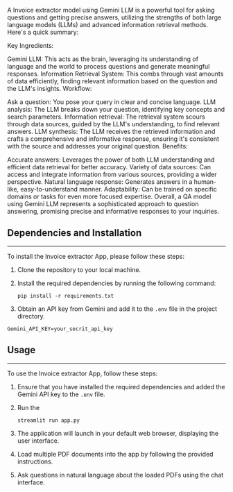 

A Invoice extractor model using Gemini LLM is a powerful tool for asking questions and getting precise answers, utilizing the strengths of both large language models (LLMs) and advanced information retrieval methods. Here's a quick summary:

Key Ingredients:

Gemini LLM: This acts as the brain, leveraging its understanding of language and the world to process questions and generate meaningful responses.
Information Retrieval System: This combs through vast amounts of data efficiently, finding relevant information based on the question and the LLM's insights.
Workflow:

Ask a question: You pose your query in clear and concise language.
LLM analysis: The LLM breaks down your question, identifying key concepts and search parameters.
Information retrieval: The retrieval system scours through data sources, guided by the LLM's understanding, to find relevant answers.
LLM synthesis: The LLM receives the retrieved information and crafts a comprehensive and informative response, ensuring it's consistent with the source and addresses your original question.
Benefits:

Accurate answers: Leverages the power of both LLM understanding and efficient data retrieval for better accuracy.
Variety of data sources: Can access and integrate information from various sources, providing a wider perspective.
Natural language response: Generates answers in a human-like, easy-to-understand manner.
Adaptability: Can be trained on specific domains or tasks for even more focused expertise.
Overall, a QA model using Gemini LLM represents a sophisticated approach to question answering, promising precise and informative responses to your inquiries.


## Dependencies and Installation
----------------------------
To install the Invoice extractor App, please follow these steps:

1. Clone the repository to your local machine.

2. Install the required dependencies by running the following command:
   ```
   pip install -r requirements.txt
   ```

3. Obtain an API key from Gemini  and add it to the `.env` file in the project directory.
```commandline
Gemini_API_KEY=your_secrit_api_key
```

## Usage
-----
To use the Invoice extractor App, follow these steps:

1. Ensure that you have installed the required dependencies and added the Gemini API key to the `.env` file.

2. Run the 
   ```
   streamlit run app.py
   ```

3. The application will launch in your default web browser, displaying the user interface.

4. Load multiple PDF documents into the app by following the provided instructions.

5. Ask questions in natural language about the loaded PDFs using the chat interface.

